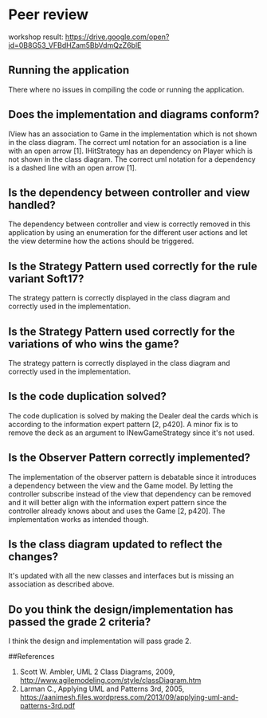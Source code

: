# Peer review
workshop result: https://drive.google.com/open?id=0B8G53_VFBdHZam5BbVdmQzZ6blE

## Running the application
There where no issues in compiling the code or running the application.

## Does the implementation and diagrams conform?
IView has an association to Game in the implementation which is not shown in the class diagram. The correct uml notation for an association is a line with an open arrow [1].
IHitStrategy has an dependency on Player which is not shown in the class diagram. The correct uml notation for a dependency is a dashed line with an open arrow [1].

## Is the dependency between controller and view handled?
The dependency between controller and view is correctly removed in this application by using an enumeration for the different user actions and let the view determine how the actions should be triggered.

## Is the Strategy Pattern used correctly for the rule variant Soft17?
The strategy pattern is correctly displayed in the class diagram and correctly used in the implementation.

## Is the Strategy Pattern used correctly for the variations of who wins the game?
The strategy pattern is correctly displayed in the class diagram and correctly used in the implementation.

## Is the code duplication solved?
The code duplication is solved by making the Dealer deal the cards which is according to the information expert pattern [2, p420]. A minor fix is to remove the deck as an argument to INewGameStrategy since it's not used.

## Is the Observer Pattern correctly implemented?
The implementation of the observer pattern is debatable since it introduces a dependency between the view and the Game model. By letting the controller subscribe instead of the view that dependency can be removed and it will better align with the information expert pattern since the controller already knows about and uses the Game [2, p420]. The implementation works as intended though.

## Is the class diagram updated to reflect the changes?
It's updated with all the new classes and interfaces but is missing an association as described above.

## Do you think the design/implementation has passed the grade 2 criteria?
I think the design and implementation will pass grade 2.

##References
1. Scott W. Ambler, UML 2 Class Diagrams, 2009, http://www.agilemodeling.com/style/classDiagram.htm
2. Larman C., Applying UML and Patterns 3rd, 2005, https://aanimesh.files.wordpress.com/2013/09/applying-uml-and-patterns-3rd.pdf
